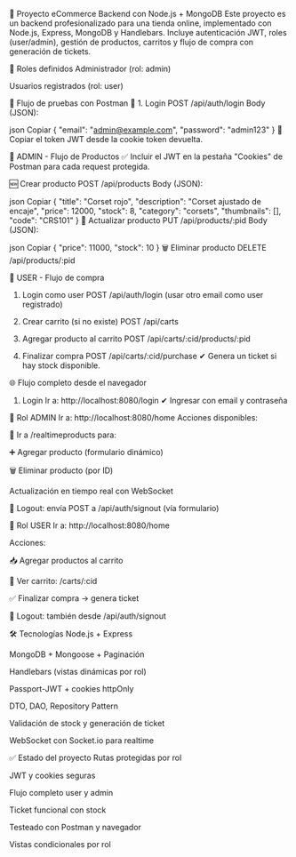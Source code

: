 🛒 Proyecto eCommerce Backend con Node.js + MongoDB
Este proyecto es un backend profesionalizado para una tienda online, implementado con Node.js, Express, MongoDB y Handlebars. Incluye autenticación JWT, roles (user/admin), gestión de productos, carritos y flujo de compra con generación de tickets.

🔐 Roles definidos
Administrador (rol: admin)

Usuarios registrados (rol: user)

🚀 Flujo de pruebas con Postman
📌 1. Login
POST /api/auth/login
Body (JSON):

json
Copiar
{
  "email": "admin@example.com",
  "password": "admin123"
}
📌 Copiar el token JWT desde la cookie token devuelta.

🔐 ADMIN - Flujo de Productos
✅ Incluir el JWT en la pestaña "Cookies" de Postman para cada request protegida.

🆕 Crear producto
POST /api/products
Body (JSON):

json
Copiar
{
  "title": "Corset rojo",
  "description": "Corset ajustado de encaje",
  "price": 12000,
  "stock": 8,
  "category": "corsets",
  "thumbnails": [],
  "code": "CRS101"
}
🔄 Actualizar producto
PUT /api/products/:pid
Body (JSON):

json
Copiar
{
  "price": 11000,
  "stock": 10
}
🗑 Eliminar producto
DELETE /api/products/:pid

👤 USER - Flujo de compra
1. Login como user
POST /api/auth/login
(usar otro email como user registrado)

2. Crear carrito (si no existe)
POST /api/carts

3. Agregar producto al carrito
POST /api/carts/:cid/products/:pid

4. Finalizar compra
POST /api/carts/:cid/purchase
✔ Genera un ticket si hay stock disponible.

🌐 Flujo completo desde el navegador
1. Login
Ir a: http://localhost:8080/login
✔ Ingresar con email y contraseña

👑 Rol ADMIN
Ir a: http://localhost:8080/home
Acciones disponibles:

🔁 Ir a /realtimeproducts para:

➕ Agregar producto (formulario dinámico)

🗑 Eliminar producto (por ID)

Actualización en tiempo real con WebSocket

🚪 Logout: envía POST a /api/auth/signout (vía formulario)

👤 Rol USER
Ir a: http://localhost:8080/home

Acciones:

📥 Agregar productos al carrito

🛒 Ver carrito: /carts/:cid

✅ Finalizar compra → genera ticket

🚪 Logout: también desde /api/auth/signout

🛠 Tecnologías
Node.js + Express

MongoDB + Mongoose + Paginación

Handlebars (vistas dinámicas por rol)

Passport-JWT + cookies httpOnly

DTO, DAO, Repository Pattern

Validación de stock y generación de ticket

WebSocket con Socket.io para realtime

✅ Estado del proyecto
 Rutas protegidas por rol

 JWT y cookies seguras

 Flujo completo user y admin

 Ticket funcional con stock

 Testeado con Postman y navegador

 Vistas condicionales por rol